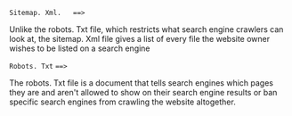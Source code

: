 `Sitemap. Xml.   ==>`

Unlike the robots. Txt file, which restricts what search engine crawlers can look at, the sitemap. Xml file gives a list of every file the website owner wishes to be listed on a search engine

`Robots. Txt`  `==> `

The robots. Txt file is a document that tells search engines which pages they are and aren't allowed to show on their search engine results or ban specific search engines from crawling the website altogether. 